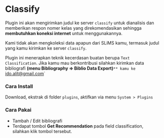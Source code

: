 # Classify

Plugin ini akan mengirimkan judul ke server `classify` untuk dianalisis dan memberikan respon nomer kelas yang direkomendasikan sehingga **membutuhkan koneksi internet** untuk menggunakannya.

Kami tidak akan mengkoleksi data apapun dari SLiMS kamu, termasuk judul yang kamu kirimkan ke server `classify`.

Plugin ini menerapkan teknik kecerdasan buatan berupa `Text Classification`. Jika kamu mau berkontribusi silahkan kirimkan data bibliografi **(menu Bibliography => Biblio Data Export)**`** kamu ke `ido.alit@gmail.com`

### Cara Install
Download, ekstrak di folder `plugins`, aktifkan via menu `System > Plugins`

### Cara Pakai
- Tambah / Edit bibliografi
- Terdapat tombol **Get Recommendation** pada field classification, silahkan klik tombol tersebut.